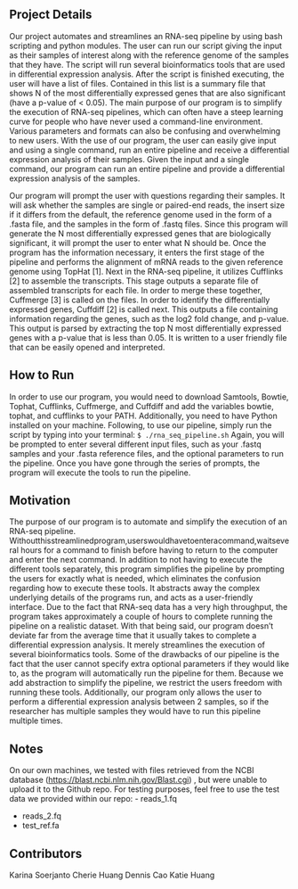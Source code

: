 ## Project Details
Our project automates and streamlines an RNA-seq pipeline by using bash scripting and python modules. The user can run our script giving the input as their samples of interest along with the reference genome of the samples that they have. The script will run several bioinformatics tools that are used in differential expression analysis. After the script is finished executing, the user will have a list of files. Contained in this list is a summary file that shows N of the most differentially expressed genes that are also significant (have a p-value of < 0.05). The main purpose of our program is to simplify the execution of RNA-seq pipelines, which can often have a steep learning curve for people who have never used a command-line environment. Various parameters and formats can also be confusing and overwhelming to new users. With the use of our program, the user can easily give input and using a single command, run an entire pipeline and receive a differential expression analysis of their samples. Given the input and a single command, our program can run an entire pipeline and provide a differential expression analysis of the samples.

Our program will prompt the user with questions regarding their samples. It will ask whether the samples are single or paired-end reads, the insert size if it differs from the default, the reference genome used in the form of a .fasta file, and the samples in the form of .fastq files. Since this program will generate the N most differentially expressed genes that are biologically significant, it will prompt the user to enter what N should be. Once the program has the information necessary, it enters the first stage of the pipeline and performs the alignment of mRNA reads to the given reference genome using TopHat [1]. Next in the RNA-seq pipeline, it utilizes Cufflinks [2] to assemble the transcripts. This stage outputs a separate file of assembled transcripts for each file. In order to merge these together, Cuffmerge [3] is called on the files. In order to identify the differentially expressed genes, Cuffdiff [2] is called next. This outputs a file containing information regarding the genes, such as the log2 fold change, and p-value. This output is parsed by extracting the top N most differentially expressed genes with a p-value that is less than 0.05. It is written to a user friendly file that can be easily opened and interpreted.

## How to Run

In order to use our program, you would need to download Samtools, Bowtie, Tophat, Cufflinks, Cuffmerge, and Cuffdiff and add the variables bowtie, tophat, and cufflinks to your PATH. Additionally, you need to have Python installed on your machine. Following, to use our pipeline, simply run the script by typing into your terminal:
```$ ./rna_seq_pipeline.sh```
Again, you will be prompted to enter several different input files, such as your .fastq samples and your .fasta reference files, and the optional parameters to run the pipeline. Once you have gone through the series of prompts, the program will execute the tools to run the pipeline.

## Motivation
The purpose of our program is to automate and simplify the execution of an RNA-seq pipeline. Withoutthisstreamlinedprogram,userswouldhavetoenteracommand,waitseveral hours for a command to finish before having to return to the computer and enter the next command. In addition to not having to execute the different tools separately, this program simplifies the pipeline by prompting the users for exactly what is needed, which eliminates the confusion regarding how to execute these tools. It abstracts away the complex underlying details of the programs run, and acts as a user-friendly interface. Due to the fact that RNA-seq data has a very high throughput, the program takes approximately a couple of hours to complete running the pipeline on a realistic dataset. With that being said, our program doesn’t deviate far from the average time that it usually takes to complete a differential expression analysis. It merely streamlines the execution of several bioinformatics tools. Some of the drawbacks of our pipeline is the fact that the user cannot specify extra optional parameters if they would like to, as the program will automatically run the pipeline for them. Because we add abstraction to simplify the pipeline, we restrict the users freedom with running these tools. Additionally, our program only allows the user to perform a differential expression analysis between 2 samples, so if the researcher has multiple samples they would have to run this pipeline multiple times.


## Notes
On our own machines, we tested with files retrieved from the NCBI database (​https://blast.ncbi.nlm.nih.gov/Blast.cgi​) , but were unable to upload it to the Github repo.
For testing purposes, feel free to use the test data we provided within our repo: - reads_1.fq
- reads_2.fq
- test_ref.fa

## Contributors
Karina Soerjanto
Cherie Huang
Dennis Cao
Katie Huang
